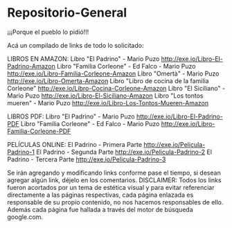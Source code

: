 # Repositorio-General

¡¡¡Porque el pueblo lo pidió!!!

Acá un compilado de links de todo lo solicitado:

LIBROS EN AMAZON:
Libro "El Padrino" - Mario Puzo
http://exe.io/Libro-El-Padrino-Amazon
Libro "Familia Corleone" - Ed Falco - Mario Puzo
http://exe.io/Libro-Familia-Corleone-Amazon
Libro "Omertà" - Mario Puzo
http://exe.io/Libro-Omerta-Amazon
Libro "Libro de cocina de la familia Corleone"
http://exe.io/Libro-Cocina-Corleone-Amazon
Libro "El Siciliano" - Mario Puzo
http://exe.io/Libro-El-Siciliano-Amazon
Libro "Los tontos mueren" - Mario Puzo
http://exe.io/Libro-Los-Tontos-Mueren-Amazon

LIBROS PDF:
Libro "El Padrino" - Mario Puzo
http://exe.io/Libro-El-Padrino-PDF
Libro "Familia Corleone" - Ed Falco - Mario Puzo
http://exe.io/Libro-Familia-Corleone-PDF

PELÍCULAS ONLINE:
El Padrino - Primera Parte
http://exe.io/Pelicula-Padrino-1
El Padrino - Segunda Parte
http://exe.io/Pelicula-Padrino-2
El Padrino - Tercera Parte
http://exe.io/Pelicula-Padrino-3

Se irán agregando y modificando links conforme pase el tiempo, si desean agregar algún link, déjelo en los comentarios.
DISCLAIMER: Todos los links fueron acortados por un tema de estética visual y para evitar referenciar directamente a las páginas respectivas, cada página enlazada es responsable de su propio contenido, no nos hacemos responsables de ello. Además cada página fue hallada a través del motor de búsqueda google.com.

